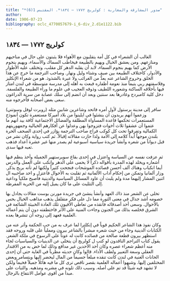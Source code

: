 ```yaml
---
title: "*صدور المشارقة والمغاربة : كولريج ١٧٧٢ — ١٨٣٤*. المقتبس 1(6)"
author: 
date: 1906-07-23
bibliography: oclc_4770057679-i_6-div_2.d1e1122.bib
---
```




##  كولريج   ١٧٧٢  —  ١٨٣٤ 


 الغالب أن الشعراء في كل أمة يتقلبون مع الأهواء فلا يثبتون على حال في مناحيهم ومنازعهم. ومن يعشق الخيال ويهيم بالطبيعة فيخاطب السماك والأسماء، ويهيم بنجوم الأرض كما يهيم بنجوم السماء، لابد أن يقلبه الدهر كل مقلب، وتختلف عليه الأطوار والأدوار، كاختلاف الطبيعة بين صيف وشتاء وليل ونهار. وصاحب الترجمة ما خرج عن هذا الخلق وخروج الشاعر عنه يعدُّ من الغرائب ولا عبرة بالشذوذ. هو من شعراء الإنكليز وفلاسفتهم ربي يتيماً منذ نعومة أظفاره فبعث به أهله إلى مدرسة متوسطة في لندن امتاز فيها بأخلاقه الساكنة وشعوره اللطيف وذوقه العجيب في علوم ما وراء   الطبيعة والفلسفة. دخل كلية كامبردج وغادرها بعد سنتين وبعد أن انضم إلى سلك عصابة من سرية الدراغون سعى بعض أصحابه فأخرجوه منه. 

 سافر إلى مدينة برستول لأول أمره فاتحد وشاعرين شابين مثله (روبرت لوفل وسوتني) وزعموا أنهم يريدون أن ينشئوا في ايلينوا من بلاد أميركا مستعمرة تكون أنموذج المستعمرات تحكمها قاعدة المساواة المطلقة والفضائل الاجتماعية كافة بيد أنهم ما عتموا أن عشقوا  ثلاث  أخوات فتزوجوا بهن وعدلوا عن أفكارهم الخيالية وجمهوريتهم الكمالية وتفرقوا تحت كل كوكب فراح صاحب الترجمة يؤازر في  إحدى  الصحف الحرة بلندن موجهاً أبداً كلامه إلى الأمة ولذا حازت مقالاته إقبالاً. ثم كتب رواية وكان نشر من قبل ديواناً من شعره وأنشأ جريدة سياسية أسبوعية لم يصدر منها غير  عشرة  أعداد فذهب تعبه فيها سدى. 

 ثم عزفت نفسه عن السياسة واعتزل في  إحدى  بقاع سويرستهير الجميلة وأخذ ينظم فيها أشعاره ويخلد لهذه المدرة بأقواله ذكراً لا يحمى على الدهر وانكب على العمل والدرس أيما انكباب وهناك  ألف  أحسن قصائده الموشحات فنجحت كثيراً ولكنها لم تأته بربح يذكر. وزار ألمانيا وتمكن من إحكام آداب الألمانية ثم تقلبت به الأحوال فاعتزل و  احد  صاحبيه ال  اثنين  المشار إليهما مدة ولم يلبث أن عاود المسائل السياسية والدينية فأصبح ملكياً وداعية إلى التثليث على ما كان يميل إليه من الحرية المفرطة.  

 تخلى عن الشعر منذ ذاك العهد وأنشأ ينشئ في جريدة مورنن بوست مقالات يجادل بها خصومه أشد جدال في معنى الثورة مما دل على فكر متقلقل يذهب مذاهب الخيال بحس بالأحوال. وسعى  أحد  أصدقائه فأنقذه من   تعاطي الأفيون تلك العادة الخبيثة الشائعة في الشرق فخلصه بذلك من الجنون وجاءت المنية على الأثر فاختطفته دون أن يتم أعماله العلمية فعهد إلى زوجه أن تنشرها بعده. 

 وكان نفوذ هذا الشاعر الحكيم قوياً في إنكلترا لما عرف به من حب الحكمة وأثر عنه من الكتابات الدينية وجاء من حيث شعره مبشراً بالشاعر بيرون ومملياً على قلبه وروحه فقد استظهر بيرون قطعة صالحة من قصائده كانت له عوناً على الرسوخ في ملكة الشعر. يقول كتاب التراجم الناقدون لو كتب ل  كولريج  أن يتخلى عن الدينيات والسياسيات لجاء منه أعظم شعراء عصره وكان  أحد  الأحدين غير مدافع وذلك لما خض به من الاقتدار العقلي وسعة التعبير ولطف الأداء. قالوا وكان حديثه مطرباً في الغاية حتى أن  إحدى  الحانات الغنية في لندن كانت تنقده مبلغاً جسيماً من المال ليحضر إليها ويتسامر وبعض المختلفين إليها. وشبهوا أعماله العلمية بقصر ناقص ترى كل ما فيه هائلاً جميلاً فخيماً ولكن لا تشهد فيه شيئاً قد تم على أصله. وسبب ذلك تلونه في مشربه ومذهبه. والثبات على مبدأ من أقوى عوامل الانتفاع بالرجال.  
